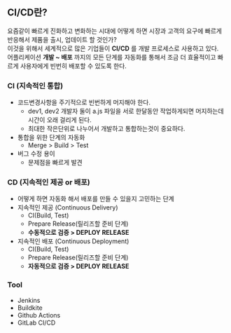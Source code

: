 ## CI/CD란?
요즘같이 빠르게 진화하고 변화하는 시대에 어떻게 하면 시장과 고객의 요구에 빠르게 반응해서 제품을 출시, 업데이트 할 것인가?  
이것을 위해서 세계적으로 많은 기업들이 __CI/CD__ 를 개발 프로세스로 사용하고 있다.  
어플리케이션 __개발 ~ 배포__ 까지의 모든 단계를 자동화를 통해서 조금 더 효율적이고 빠르게 사용자에게 빈번히 배포할 수 있도록 한다.  

### CI (지속적인 통합)
- 코드변경사항을 주기적으로 빈번하게 머지해야 한다.
  - dev1, dev2 개발자 둘이 a.js 파일을 서로 한달동안 작업하게되면 머지하는데 시간이 오래 걸리게 된다.
  - 최대한 작은단위로 나누어서 개발하고 통합하는것이 중요하다.
- 통합을 위한 단계의 자동화
  - Merge > Build > Test
- 버그 수정 용이
  - 문제점을 빠르게 발견  

### CD (지속적인 제공 or 배포)
- 어떻게 하면 자동화 해서 배포를 만들 수 있을지 고민하는 단계
- 지속적인 제공 (Continuous Delivery)
  - CI(Build, Test) 
  - Prepare Release(릴리즈할 준비 단계)
  - __수동적으로 검증 > DEPLOY RELEASE__
- 지속적인 배포 (Continuous Deployment) 
  - CI(Build, Test) 
  - Prepare Release(릴리즈할 준비 단계)
  - __자동적으로 검증 > DEPLOY RELEASE__

### Tool
- Jenkins
- Buildkite
- Github Actions
- GitLab CI/CD 
